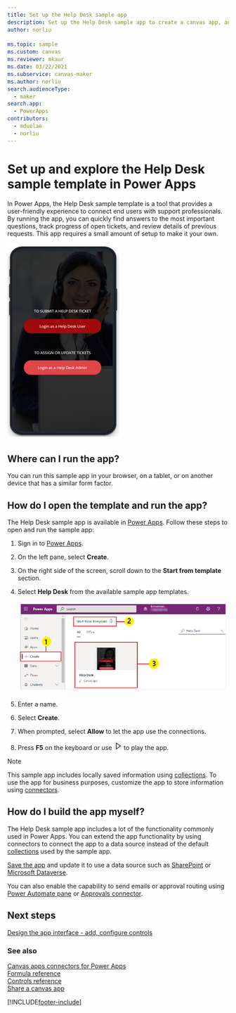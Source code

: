 ```yaml
---
title: Set up the Help Desk sample app
description: Set up the Help Desk sample app to create a canvas app, and preview the app features before you customize it for your business needs. 
author: norliu

ms.topic: sample
ms.custom: canvas
ms.reviewer: mkaur
ms.date: 03/22/2021
ms.subservice: canvas-maker
ms.author: norliu
search.audienceType: 
  - maker
search.app: 
  - PowerApps
contributors:
  - mduelae
  - norliu
---
```


# Set up and explore the Help Desk sample template in Power Apps

In Power Apps, the Help Desk sample template is a tool that provides a user-friendly experience to connect end users with support professionals. By running the app, you can quickly find answers to the most important questions, track progress of open tickets, and review details of previous requests. This app requires a small amount of setup to make it your own.

![Opening screen of the Help Desk Tickets app.](./media/help-desk-install/login-screen.png "Opening screen of the Help Desk Tickets app")

## Where can I run the app?

You can run this sample app in your browser, on a tablet, or on another device that has a similar form factor.

## How do I open the template and run the app?

The Help Desk sample app is available in [Power Apps](https://make.powerapps.com). Follow these steps to open and run the sample app:

1. Sign in to [Power Apps](https://make.powerapps.com).

1. On the left pane, select **Create**.

1. On the right side of the screen, scroll down to the **Start from template** section.

1. Select **Help Desk** from the available sample app templates.

    ![Open Help Desk sample app.](./media/help-desk-install/use-help-desk-sample-template.png "Open Help Desk sample app")

1. Enter a name.

1. Select **Create**.

1. When prompted, select **Allow** to let the app use the connections.

1. Press **F5** on the keyboard or use ![Preview button](./media/help-desk-install/preview.png "Preview button") to play the app.

> [!NOTE]
> This sample app includes locally saved information using [collections](create-update-collection.md). To use the app for business purposes, customize the app to store information using [connectors](/connectors/connector-reference/connector-reference-powerapps-connectors).

## How do I build the app myself?

The Help Desk sample app includes a lot of the functionality commonly used in Power Apps. You can extend the app functionality by using connectors to connect the app to a data source instead of the default [collections](create-update-collection.md) used by the sample app.

[Save the app](save-publish-app.md) and update it to use a data source such as [SharePoint](connections/connection-sharepoint-online.md) or [Microsoft Dataverse](connections/connection-common-data-service.md).

You can also enable the capability to send emails or approval routing using [Power Automate pane](working-with-flows.md) or [Approvals connector](/connectors/approvals).

## Next steps

[Design the app interface - add, configure controls](add-configure-controls.md)

### See also

[Canvas apps connectors for Power Apps](connections-list.md) <br>
[Formula reference](formula-reference.md) <br>
[Controls reference](reference-properties.md) <br>
[Share a canvas app](share-app.md)

[!INCLUDE[footer-include](../../includes/footer-banner.md)]

